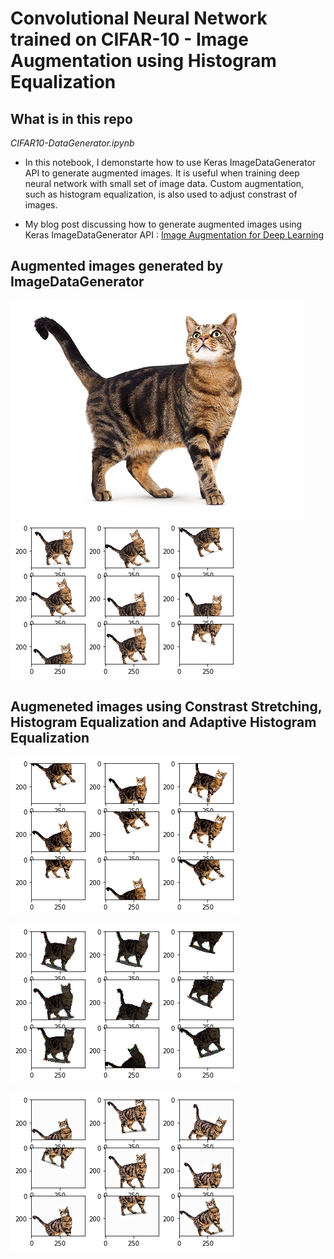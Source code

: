 # Convolutional Neural Network trained on CIFAR-10 - Image Augmentation using Histogram Equalization


## What is in this repo

*CIFAR10-DataGenerator.ipynb*

* In this notebook, I demonstarte how to use Keras ImageDataGenerator API to generate augmented images. It is useful when training deep neural network with small set of image data. Custom augmentation, such as histogram equalization, is also used to adjust constrast of images.

* My blog post discussing how to generate augmented images using Keras ImageDataGenerator API : [Image Augmentation for Deep Learning](https://medium.com/towards-data-science/image-augmentation-for-deep-learning-histogram-equalization-a71387f609b2)


## Augmented images generated by ImageDataGenerator
![plot](/2-CIFAR10-data-generator/img/cat.jpg)
![plot](/2-CIFAR10-data-generator/img/augmented_cat.png)

## Augmeneted images using Constrast Stretching, Histogram Equalization and Adaptive Histogram Equalization
![plot](/2-CIFAR10-data-generator/img/streching.png)

![plot](/2-CIFAR10-data-generator/img/HE.png)

![plot](/2-CIFAR10-data-generator/img/AHE.png)
